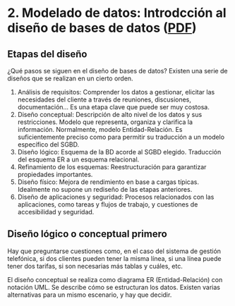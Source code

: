 # 2. Modelado de datos: Introdcción al diseño de bases de datos ([PDF](originales/02-modeladoDatos.pdf))
## Etapas del diseño
¿Qué pasos se siguen en el diseño de bases de datos? Existen una serie de diseños que se realizan en un cierto orden.

1. Análisis de requisitos: Comprender los datos a gestionar, elicitar las necesidades del cliente a través de reuniones, discusiones, documentación... Es una etapa clave que puede ser muy costosa.
2. Diseño conceptual: Descripción de alto nivel de los datos y sus restricciones. Modelo que representa, organiza y clarifica la información. Normalmente, modelo Entidad-Relación. Es suficientemente preciso como para permitir su traducción a un modelo específico del SGBD.
3. Diseño lógico: Esquema de la BD acorde al SGBD elegido. Traducción del esquema ER a un esquema relacional.
4. Refinamiento de los esquemas: Reestructuración para garantizar propiedades importantes.
5. Diseño físico: Mejora de rendimiento en base a cargas típicas. Idealmente no supone un rediseño de las etapas anteriores.
6. Diseño de aplicaciones y seguridad: Procesos relacionados con las aplicaciones, como tareas y flujos de trabajo, y cuestiones de accesibilidad y seguridad.

## Diseño lógico o conceptual primero
Hay que preguntarse cuestiones como, en el caso del sistema de gestión telefónica, si dos clientes pueden tener la misma línea, si una línea puede tener dos tarifas, si son necesarias más tablas y cuáles, etc.

El diseño conceptual se realiza como diagrama ER (Entidad-Relación) con notación UML. Se describe cómo se estructuran los datos. Existen varias alternativas para un mismo escenario, y hay que decidir.

<!-- Diapositiva 6 -->
